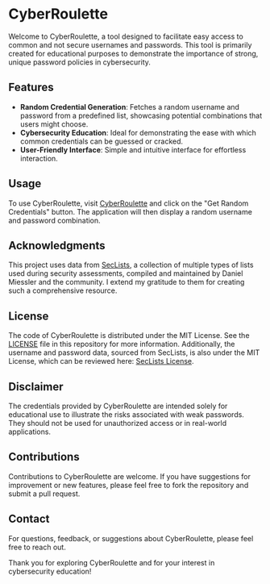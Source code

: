 # CyberRoulette

Welcome to CyberRoulette, a tool designed to facilitate easy access to common and not secure usernames and passwords. This tool is primarily created for educational purposes to demonstrate the importance of strong, unique password policies in cybersecurity.

## Features

- **Random Credential Generation**: Fetches a random username and password from a predefined list, showcasing potential combinations that users might choose.
- **Cybersecurity Education**: Ideal for demonstrating the ease with which common credentials can be guessed or cracked.
- **User-Friendly Interface**: Simple and intuitive interface for effortless interaction.

## Usage

To use CyberRoulette, visit [CyberRoulette](https://bradawan.github.io/CyberRoulette/) and click on the "Get Random Credentials" button. The application will then display a random username and password combination.

## Acknowledgments

This project uses data from [SecLists](https://github.com/danielmiessler/SecLists), a collection of multiple types of lists used during security assessments, compiled and maintained by Daniel Miessler and the community. I extend my gratitude to them for creating such a comprehensive resource.

## License

The code of CyberRoulette is distributed under the MIT License. See the [LICENSE](LICENSE) file in this repository for more information. Additionally, the username and password data, sourced from SecLists, is also under the MIT License, which can be reviewed here: [SecLists License](https://github.com/danielmiessler/SecLists/blob/master/LICENSE).

## Disclaimer

The credentials provided by CyberRoulette are intended solely for educational use to illustrate the risks associated with weak passwords. They should not be used for unauthorized access or in real-world applications.

## Contributions

Contributions to CyberRoulette are welcome. If you have suggestions for improvement or new features, please feel free to fork the repository and submit a pull request.

## Contact

For questions, feedback, or suggestions about CyberRoulette, please feel free to reach out.

Thank you for exploring CyberRoulette and for your interest in cybersecurity education!
